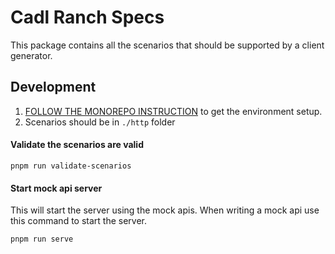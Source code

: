 # Cadl Ranch Specs

This package contains all the scenarios that should be supported by a client generator.

## Development

1. [FOLLOW THE MONOREPO INSTRUCTION](https://github.com/Azure/cadl-ranch) to get the environment setup.
2. Scenarios should be in `./http` folder

#### Validate the scenarios are valid

```
pnpm run validate-scenarios
```

#### Start mock api server

This will start the server using the mock apis. When writing a mock api use this command to start the server.

```bash
pnpm run serve
```
